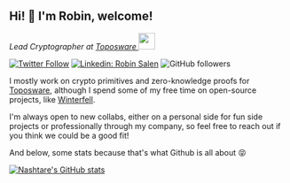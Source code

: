 <h2>Hi! 👋 I'm Robin, welcome!</h2>
<p><em>Lead Cryptographer at <a href="https://www.toposware.com/">Toposware
</a><img src="https://media.giphy.com/media/WUlplcMpOCEmTGBtBW/giphy.gif" width="30"> 
</em></p>

[![Twitter Follow](https://img.shields.io/twitter/follow/RobinSalen?label=Follow)](https://twitter.com/intent/follow?screen_name=RobinSalen)
[![Linkedin: Robin Salen](https://img.shields.io/badge/-Robin_Salen-blue?style=flat-square&logo=Linkedin&logoColor=white&link=https://www.linkedin.com/in/robin-salen/)](https://www.linkedin.com/in/robin-salen/)
![GitHub followers](https://img.shields.io/github/followers/Nashtare?label=Follow&style=social)

I mostly work on crypto primitives and zero-knowledge proofs for [Toposware](https://www.toposware.com), although I spend some of my free time on open-source projects, like [Winterfell](https://github.com/facebook/winterfell).

I'm always open to new collabs, either on a personal side for fun side projects or professionally through my company, so feel free to reach out if you think we could be a good fit!

And below, some stats because that's what Github is all about 😝

[![Nashtare's GitHub stats](https://github-readme-stats-git-masterrstaa-rickstaa.vercel.app/api?username=nashtare&count_private=true&show_icons=true)](https://github.com/anuraghazra/github-readme-stats)
